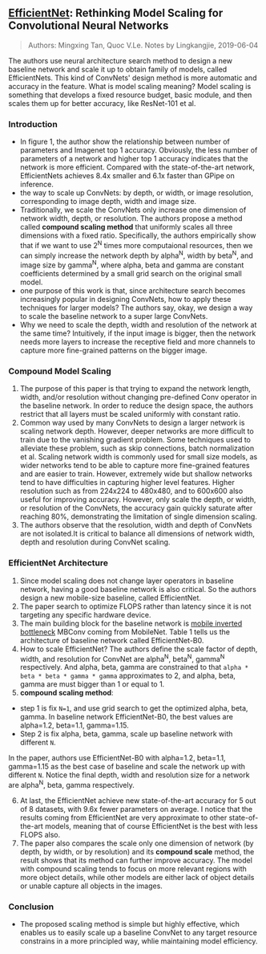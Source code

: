 ## [EfficientNet](https://arxiv.org/abs/1905.11946): Rethinking Model Scaling for Convolutional Neural Networks
> Authors: Mingxing Tan, Quoc V.Le. Notes by Lingkangjie, 2019-06-04

The authors use neural architecture search  method to design a new baseline network and scale it up to obtain family of models, called EfficientNets. This kind of ConvNets' design method is more automatic and accuracy in the feature. What is model scaling meaning? Model scaling is something that develops a fixed resource budget, basic module, and then scales them up for better accuracy, like ResNet-101 et al.

### Introduction
- In figure 1, the author show the relationship between number of parameters and Imagenet top 1 accuracy. Obviously, the less number of parameters of a network and higher top 1 accuracy indicates that the network is more efficient. Compared with the state-of-the-art network, EfficientNets achieves 8.4x smaller and 6.1x faster than GPipe on inference.
- the way to scale up ConvNets: by depth, or width, or image resolution, corresponding to image depth, width and image size.
- Traditionally, we scale the ConvNets only increase one dimension of network width, depth, or resolution. The authors propose a method called **compound scaling method** that uniformly scales all three dimensions with a fixed ratio. Specifically, the authors empirically show that if we want to use 2<sup>N</sup> times more computaional resources, then we can simply increase the network depth by alpha<sup>N</sup>, width by beta<sup>N</sup>, and image size by gamma<sup>N</sup>, where alpha, beta and gamma are constant coefficients determined by a small grid search on the original small model.
- one purpose of this work is that, since architecture search becomes increasingly popular in designing ConvNets, how to apply these techniques for larger models? The authors say, okay, we design a way to scale the baseline network to a super large ConvNets.
- Why we need to scale the depth, width and resolution of the network at the same time? Intuitively, if the input image is bigger, then the network needs more layers to increase the receptive field and more channels to capture more fine-grained patterns on the bigger image.

### Compound Model Scaling
1. The purpose of this paper is that trying to expand the network length, width, and/or resolution without changing pre-defined Conv operator in the baseline network. In order to reduce the design space, the authors restrict that all layers must be scaled uniformly with constant ratio.
2. Common way used by many ConvNets to design a larger network is scaling network depth. However, deeper networks are more difficult to train due to the vanishing gradient problem. Some techniques used to alleviate these problem, such as skip connections, batch normalization et al. Scaling network width is commonly used for small size models, as wider networks tend to be able to capture more fine-grained features and are easier to train. However, extremely wide but shallow networks tend to have difficulties in capturing higher level features. Higher resolution such as from 224x224 to 480x480, and to 600x600 also useful for improving accuracy. However, only scale the depth, or width, or resolution of the ConvNets, the accuracy gain quickly saturate after reaching 80%, demonstrating the limitation of single dimension scaling.
3. The authors observe that the resolution, width and depth of ConvNets are not isolated.It is critical to balance all dimensions of network width, depth and resolution during ConvNet scaling.

### EfficientNet Architecture
1. Since model scaling does not change layer operators in baseline network, having a good baseline network is also critical. So the authors design a new mobile-size baseline, called EfficientNet.
2. The paper search to optimize FLOPS rather than latency since it is not targeting any specific hardware device.
3. The main building block for the baseline network is [mobile inverted bottleneck](https://arxiv.org/pdf/1801.04381.pdf) MBConv coming from MobileNet. Table 1 tells us the architecture of baseline network called EfficientNet-B0.
4. How to scale EfficientNet? The authors define the scale factor of depth, width, and resolution for  ConvNet are alpha<sup>N</sup>, beta<sup>N</sup>, gamma<sup>N</sup> respectively. And alpha, beta, gamma are constrained to that `alpha * beta * beta * gamma * gamma` approximates to 2, and alpha, beta, gamma are must bigger than 1 or equal to 1.
5. **compound scaling method**: 
- step 1 is fix `N=1`, and use grid search to get the optimized alpha, beta, gamma. In baseline network EfficientNet-B0, the best values are alpha=1.2, beta=1.1, gamma=1.15.
- Step 2 is fix alpha, beta, gamma, scale up baseline network with different `N`.

In the paper, authors use EfficientNet-B0 with alpha=1.2, beta=1.1, gamma=1.15 as the best case of baseline and scale the network up with different `N`. Notice the final depth, width and resolution size for a network are alpha<sup>N</sup>, beta<sup></sup>, gamma<sup></sup> respectively.

6. At last, the EfficientNet achieve new state-of-the-art accuracy for 5 out of 8 datasets, with 9.6x fewer parameters on average. I notice that the results coming from EfficientNet are very approximate to other state-of-the-art models, meaning that of course EfficientNet is the best with less FLOPS also.
7. The paper also compares the scale only one dimension of network (by depth, by width, or by resolution) and its **compound scale** method, the result shows that its method can further improve accuracy. The model with compound scaling tends to focus on more relevant regions with more object details, while other models are either lack of object details or unable capture all objects in the images.

### Conclusion
- The proposed scaling method is simple but highly effective, which enables us to easily scale up a baseline ConvNet to any target resource constrains in a more principled way, whlie maintaining model efficiency.

